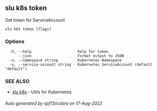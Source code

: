 ## slu k8s token

Get token for ServiceAccount

```
slu k8s token [flags]
```

### Options

```
  -h, --help                     help for token
      --json                     Format output to JSON
  -n, --namespace string         Kubernetes Namespace
  -s, --service-account string   Kubernetes ServiceAccount (default "default")
```

### SEE ALSO

* [slu k8s](slu_k8s.md)	 - Utils for Kubernetes

###### Auto generated by spf13/cobra on 17-Aug-2022
